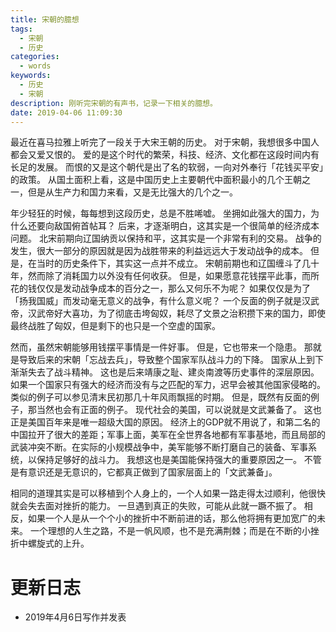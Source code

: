 ```yaml
---
title: 宋朝的臆想
tags:
  - 宋朝
  - 历史
categories:
  - words
keywords:
  - 历史
  - 宋朝
description: 刚听完宋朝的有声书，记录一下相关的臆想。
date: 2019-04-06 11:09:30
---
```



最近在喜马拉雅上听完了一段关于大宋王朝的历史。
对于宋朝，我想很多中国人都会又爱又恨的。
爱的是这个时代的繁荣，科技、经济、文化都在这段时间内有长足的发展。
而恨的又是这个朝代是出了名的软弱，一向对外奉行「花钱买平安」的政策。
从国土面积上看，这是中国历史上主要朝代中面积最小的几个王朝之一，但是从生产力和国力来看，又是无比强大的几个之一。

年少轻狂的时候，每每想到这段历史，总是不胜唏嘘。
坐拥如此强大的国力，为什么还要向敌国俯首帖耳？
后来，才逐渐明白，这其实是一个很简单的经济成本问题。
北宋前期向辽国纳贡以保持和平，这其实是一个非常有利的交易。
战争的发生，很大一部分的原因就是因为战胜带来的利益远远大于发动战争的成本。
但是，在当时的历史条件下，其实这一点并不成立。
宋朝前期也和辽国缠斗了几十年，然而除了消耗国力以外没有任何收获。
但是，如果愿意花钱摆平此事，而所花的钱仅仅是发动战争成本的百分之一，那么又何乐不为呢？
如果仅仅是为了「扬我国威」而发动毫无意义的战争，有什么意义呢？
一个反面的例子就是汉武帝，汉武帝好大喜功，为了彻底击垮匈奴，耗尽了文景之治积攒下来的国力，即使最终战胜了匈奴，但是剩下的也只是一个空虚的国家。

然而，虽然宋朝能够用钱摆平事情是一件好事。
但是，它也带来一个隐患。
那就是导致后来的宋朝「忘战去兵」，导致整个国家军队战斗力的下降。
国家从上到下渐渐失去了战斗精神。
这也是后来靖康之耻、建炎南渡等历史事件的深层原因。
如果一个国家只有强大的经济而没有与之匹配的军力，迟早会被其他国家侵略的。
类似的例子可以参见清末民初那几十年风雨飘摇的时期。
但是，既然有反面的例子，那当然也会有正面的例子。
现代社会的美国，可以说就是文武兼备了。
这也正是美国百年来是唯一超级大国的原因。
经济上的GDP就不用说了，和第二名的中国拉开了很大的差距；军事上面，美军在全世界各地都有军事基地，而且局部的武装冲突不断。在实际的小规模战争中，美军能够不断打磨自己的装备、军事系统，以保持足够好的战斗力。
我想这也是美国能保持强大的重要原因之一。
不管是有意识还是无意识的，它都真正做到了国家层面上的「文武兼备」。

相同的道理其实是可以移植到个人身上的，一个人如果一路走得太过顺利，他很快就会失去面对挫折的能力。
一旦遇到真正的失败，可能从此就一蹶不振了。
相反，如果一个人是从一个个小的挫折中不断前进的话，那么他将拥有更加宽广的未来。
一个理想的人生之路，不是一帆风顺，也不是充满荆棘；而是在不断的小挫折中螺旋式的上升。


# 更新日志

- 2019年4月6日写作并发表
